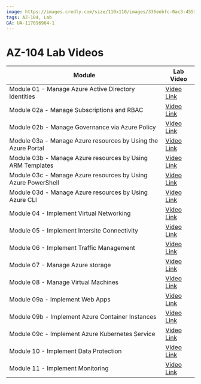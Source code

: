 ```yaml
---
image: https://images.credly.com/size/110x110/images/336eebfc-0ac3-4553-9a67-b402f491f185/azure-administrator-associate-600x600.png
tags: AZ-104, Lab
GA: UA-117096964-1
---
```


# AZ-104 Lab Videos

| Module                                                        | Lab Video                                             |
| ------------------------------------------------------------- | ----------------------------------------------------- |
| Module 01 - Manage Azure Active Directory Identities          | [Video Link](http://media.yu.money/az104/lab01.html)  |
| Module 02a - Manage Subscriptions and RBAC                    | [Video Link](http://media.yu.money/az104/lab02a.html) |
| Module 02b - Manage Governance via Azure Policy               | [Video Link](http://media.yu.money/az104/lab02b.html) |
| Module 03a - Manage Azure resources by Using the Azure Portal | [Video Link](http://media.yu.money/az104/lab03a.html) |
| Module 03b - Manage Azure resources by Using ARM Templates    | [Video Link](http://media.yu.money/az104/lab03b.html) |
| Module 03c - Manage Azure resources by Using Azure PowerShell | [Video Link](http://media.yu.money/az104/lab03c.html) |
| Module 03d - Manage Azure resources by Using Azure CLI        | [Video Link](http://media.yu.money/az104/lab03d.html) |
| Module 04 - Implement Virtual Networking                      | [Video Link](http://media.yu.money/az104/lab04.html)  |
| Module 05 - Implement Intersite Connectivity                  | [Video Link](http://media.yu.money/az104/lab05.html)  |
| Module 06 - Implement Traffic Management                      | [Video Link](http://media.yu.money/az104/lab06.html)  |
| Module 07 - Manage Azure storage                              | [Video Link](http://media.yu.money/az104/lab07.html)  |
| Module 08 - Manage Virtual Machines                           | [Video Link](http://media.yu.money/az104/lab08.html)  |
| Module 09a - Implement Web Apps                               | [Video Link](http://media.yu.money/az104/lab09a.html) |
| Module 09b - Implement Azure Container Instances              | [Video Link](http://media.yu.money/az104/lab09b.html) |
| Module 09c - Implement Azure Kubernetes Service               | [Video Link](http://media.yu.money/az104/lab09c.html) |
| Module 10 - Implement Data Protection                         | [Video Link](http://media.yu.money/az104/lab10.html)  |
| Module 11 - Implement Monitoring                              | [Video Link](http://media.yu.money/az104/lab11.html)  |
